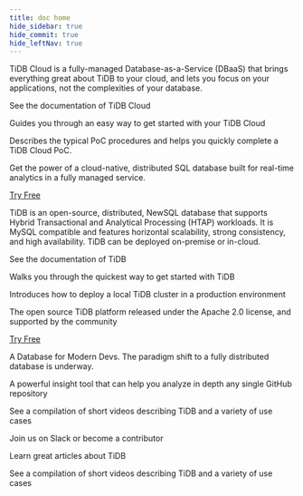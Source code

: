 ```yaml
---
title: doc home
hide_sidebar: true
hide_commit: true
hide_leftNav: true
---
```


<DocHomeContainer title="PingCAP Documentation" subTitle="Explore the tutorials, instructions, and references that you are lookoing for to use TiDB Cloud and TiDB, migrate data, and build your applications on the database.">

<DocHomeSection label="TiDB Cloud" anchor="tidb-cloud" id="tidb-cloud">

TiDB Cloud is a fully-managed Database-as-a-Service (DBaaS) that brings everything great about TiDB to your cloud, and lets you focus on your applications, not the complexities of your database.

<DocHomeCardContainer>

<DocHomeCard href="https://docs.pingcap.com/tidbcloud" icon="cloud1" label="TiDB Cloud Docs">

See the documentation of TiDB Cloud

</DocHomeCard>

<DocHomeCard href="https://docs.pingcap.com/tidbcloud/tidb-cloud-quickstart" icon="cloud2" label="Get Started with TiDB Cloud">

Guides you through an easy way to get started with your TiDB Cloud

</DocHomeCard>

<DocHomeCard href="https://docs.pingcap.com/tidbcloud/tidb-cloud-poc" icon="cloud3" label="Perform a PoC with TiDB Cloud">

Describes the typical PoC procedures and helps you quickly complete a TiDB Cloud PoC.

</DocHomeCard>

</DocHomeCardContainer>

Get the power of a cloud-native, distributed SQL database built for real-time analytics in a fully managed service.

<a href="https://tidbcloud.com" class="button" target="_blank" referrerpolicy="no-referrer-when-downgrade">Try Free</a>

</DocHomeSection>

<DocHomeSection label="TiDB" anchor="tidb" id="tidb">

TiDB  is an open-source, distributed, NewSQL database that supports Hybrid Transactional and Analytical Processing (HTAP) workloads. It is MySQL compatible and features horizontal scalability, strong consistency, and high availability. TiDB can be deployed on-premise or in-cloud.

<DocHomeCardContainer>

<DocHomeCard href="https://docs.pingcap.com/tidb/stable" icon="doc1" label="TiDB Docs">

See the documentation of TiDB

</DocHomeCard>

<DocHomeCard href="https://docs.pingcap.com/tidb/stable/quick-start-with-tidb" icon="doc2" label="Get Started with TiDB Cloud">

Walks you through the quickest way to get started with TiDB

</DocHomeCard>

<DocHomeCard href="https://docs.pingcap.com/tidb/stable/production-deployment-using-tiup" icon="doc3" label="Deploy a Local TiDB Cluster">

Introduces how to deploy a local TiDB cluster in a production environment

</DocHomeCard>

</DocHomeCardContainer>

The open source TiDB platform released under the Apache 2.0 license, and supported by the community

<a href="https://en.pingcap.com/download/" class="button" target="_blank" referrerpolicy="no-referrer-when-downgrade">Try Free</a>

</DocHomeSection>

<DocHomeSection label="Developers" anchor="developers" id="developers">

<DocHomeCardContainer>

<DocHomeCard href="https://en.pingcap.com/developers/" icon="doc4" label="Build Applications with TiDB">

A Database for Modern Devs. The paradigm shift to a fully distributed database is underway.

</DocHomeCard>

<DocHomeCard href="https://docs.pingcap.com/tidb/stable/dev-guide-overview" icon="cloud1" label="OSS Insight">

A powerful insight tool that can help you analyze in depth any single GitHub repository

</DocHomeCard>

<DocHomeCard href="https://docs.pingcap.com/tidb/stable/dev-guide-overview" icon="doc1" label="Developer Docs for TiDB">

See a compilation of short videos describing TiDB and a variety of use cases

</DocHomeCard>

</DocHomeCardContainer>

</DocHomeSection>

<DocHomeSection label="More resources" anchor="resources" id="resources">

<DocHomeCardContainer>

<DocHomeCard href="https://en.pingcap.com/community/" icon="doc4" label="Community">

Join us on Slack or become a contributor

</DocHomeCard>

<DocHomeCard href="https://en.pingcap.com/blog/" icon="doc5" label="Blog Posts">

Learn great articles about TiDB

</DocHomeCard>

<DocHomeCard href="https://en.pingcap.com/videos/" icon="doc6" label="Videos">

See a compilation of short videos describing TiDB and a variety of use cases

</DocHomeCard>

</DocHomeCardContainer>

</DocHomeSection>

</DocHomeContainer>
